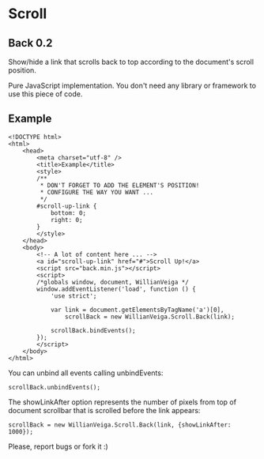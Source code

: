 Scroll
======

Back 0.2
--------

Show/hide a link that scrolls back to top according to the document's scroll position.

Pure JavaScript implementation. You don't need any library or framework to use this piece of code.

Example
-------

    <!DOCTYPE html>
    <html>
        <head>
            <meta charset="utf-8" />
            <title>Example</title>
            <style>
            /**
             * DON'T FORGET TO ADD THE ELEMENT'S POSITION!
             * CONFIGURE THE WAY YOU WANT ...
             */
            #scroll-up-link {
                bottom: 0;
                right: 0;
            }
            </style>
        </head>
        <body>
            <!-- A lot of content here ... -->
            <a id="scroll-up-link" href="#">Scroll Up!</a>
            <script src="back.min.js"></script>
            <script>
            /*globals window, document, WillianVeiga */
            window.addEventListener('load', function () {
                'use strict';
    
                var link = document.getElementsByTagName('a')[0],
                    scrollBack = new WillianVeiga.Scroll.Back(link);
    
                scrollBack.bindEvents();
            });
            </script>
        </body>
    </html>

You can unbind all events calling unbindEvents:

    scrollBack.unbindEvents();

The showLinkAfter option represents the number of pixels from top of document scrollbar that is scrolled before the link appears:

    scrollBack = new WillianVeiga.Scroll.Back(link, {showLinkAfter: 1000});

Please, report bugs or fork it :)
